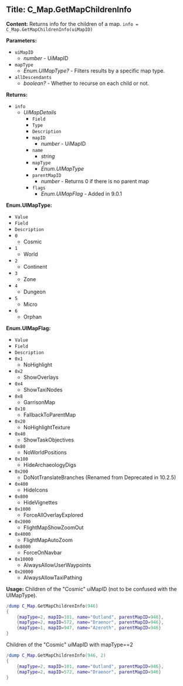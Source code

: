 ## Title: C_Map.GetMapChildrenInfo

**Content:**
Returns info for the children of a map.
`info = C_Map.GetMapChildrenInfo(uiMapID)`

**Parameters:**
- `uiMapID`
  - *number* - UiMapID
- `mapType`
  - *Enum.UIMapType?* - Filters results by a specific map type.
- `allDescendants`
  - *boolean?* - Whether to recurse on each child or not.

**Returns:**
- `info`
  - *UiMapDetails*
    - `Field`
    - `Type`
    - `Description`
    - `mapID`
      - *number* - UiMapID
    - `name`
      - *string*
    - `mapType`
      - *Enum.UIMapType*
    - `parentMapID`
      - *number* - Returns 0 if there is no parent map
    - `flags`
      - *Enum.UIMapFlag* - Added in 9.0.1

**Enum.UIMapType:**
- `Value`
- `Field`
- `Description`
- `0`
  - Cosmic
- `1`
  - World
- `2`
  - Continent
- `3`
  - Zone
- `4`
  - Dungeon
- `5`
  - Micro
- `6`
  - Orphan

**Enum.UIMapFlag:**
- `Value`
- `Field`
- `Description`
- `0x1`
  - NoHighlight
- `0x2`
  - ShowOverlays
- `0x4`
  - ShowTaxiNodes
- `0x8`
  - GarrisonMap
- `0x10`
  - FallbackToParentMap
- `0x20`
  - NoHighlightTexture
- `0x40`
  - ShowTaskObjectives
- `0x80`
  - NoWorldPositions
- `0x100`
  - HideArchaeologyDigs
- `0x200`
  - DoNotTranslateBranches (Renamed from Deprecated in 10.2.5)
- `0x400`
  - HideIcons
- `0x800`
  - HideVignettes
- `0x1000`
  - ForceAllOverlayExplored
- `0x2000`
  - FlightMapShowZoomOut
- `0x4000`
  - FlightMapAutoZoom
- `0x8000`
  - ForceOnNavbar
- `0x10000`
  - AlwaysAllowUserWaypoints
- `0x20000`
  - AlwaysAllowTaxiPathing

**Usage:**
Children of the "Cosmic" uiMapID (not to be confused with the UIMapType).
```lua
/dump C_Map.GetMapChildrenInfo(946)
{
    {mapType=2, mapID=101, name="Outland", parentMapID=946},
    {mapType=2, mapID=572, name="Draenor", parentMapID=946},
    {mapType=1, mapID=947, name="Azeroth", parentMapID=946}
}
```
Children of the "Cosmic" uiMapID with mapType==2
```lua
/dump C_Map.GetMapChildrenInfo(946, 2)
{
    {mapType=2, mapID=101, name="Outland", parentMapID=946},
    {mapType=2, mapID=572, name="Draenor", parentMapID=946}
}
```